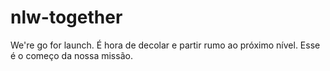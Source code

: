 # nlw-together
We're go for launch. É hora de decolar e partir rumo ao próximo nível. Esse é o começo da nossa missão.
